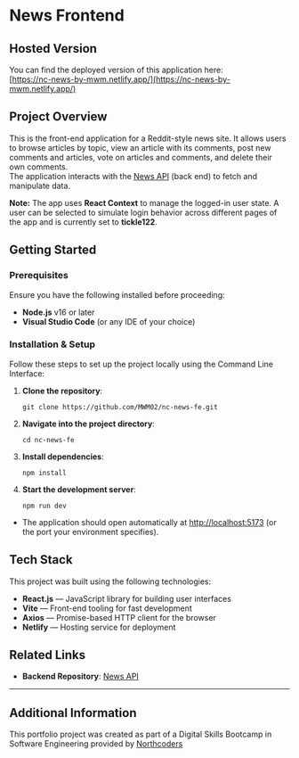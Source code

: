 # News Frontend

## Hosted Version

You can find the deployed version of this application here:  
[https://nc-news-by-mwm.netlify.app/](https://nc-news-by-mwm.netlify.app/)

## Project Overview

This is the front-end application for a Reddit-style news site. It allows users to browse articles by topic, view an article with its comments, post new comments and articles, vote on articles and comments, and delete their own comments.  
The application interacts with the [News API](https://github.com/MWM02/nc-news-be.git) (back end) to fetch and manipulate data.

**Note:** The app uses **React Context** to manage the logged-in user state. A user can be selected to simulate login behavior across different pages of the app and is currently set to **tickle122**.

## Getting Started

### Prerequisites

Ensure you have the following installed before proceeding:

- **Node.js** v16 or later
- **Visual Studio Code** (or any IDE of your choice)

### Installation & Setup

Follow these steps to set up the project locally using the Command Line Interface:

1. **Clone the repository**:

   ```
   git clone https://github.com/MWM02/nc-news-fe.git
   ```

2. **Navigate into the project directory**:

   ```
   cd nc-news-fe
   ```

3. **Install dependencies**:

   ```
   npm install
   ```

4. **Start the development server**:

   ```
   npm run dev
   ```

- The application should open automatically at [http://localhost:5173](http://localhost:5173) (or the port your environment specifies).

## Tech Stack

This project was built using the following technologies:

- **React.js** — JavaScript library for building user interfaces
- **Vite** — Front-end tooling for fast development
- **Axios** — Promise-based HTTP client for the browser
- **Netlify** — Hosting service for deployment

## Related Links

- **Backend Repository**: [News API](https://github.com/MWM02/nc-news-be.git)

---

## Additional Information

This portfolio project was created as part of a Digital Skills Bootcamp in Software Engineering provided by [Northcoders](https://northcoders.com/)
